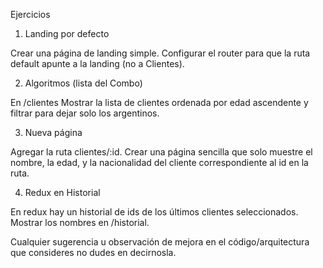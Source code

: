 Ejercicios

1. Landing por defecto

Crear una página de landing simple.
Configurar el router para que la ruta default apunte a la landing (no a Clientes).

2. Algoritmos (lista del Combo)

En /clientes
Mostrar la lista de clientes ordenada por edad ascendente y filtrar para dejar solo los argentinos.

3. Nueva página

Agregar la ruta clientes/:id.
Crear una página sencilla que solo muestre el nombre, la edad, y la nacionalidad del cliente correspondiente al id en la ruta.

4. Redux en Historial

En redux hay un historial de ids de los últimos clientes seleccionados.
Mostrar los nombres en /historial.

Cualquier sugerencia u observación de mejora en el código/arquitectura que consideres no dudes en decirnosla.
